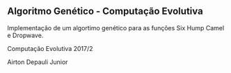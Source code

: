 ## Algoritmo Genético - Computação Evolutiva

Implementação de um algortimo genético para as funções Six Hump Camel e Dropwave.

Computação Evolutiva 2017/2

Airton Depauli Junior
